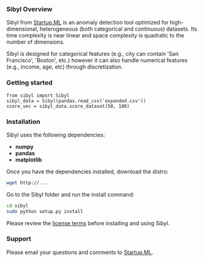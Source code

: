 ### Sibyl Overview

Sibyl from [Startup.ML](http://startup.ml) is an anomaly detection tool optimized for high-dimensional, heterogeneous (both categorical and continuous) datasets.   Its time complexity is near linear and space complexity is quadratic to the number of dimensions.

Sibyl is designed for categorical features (e.g., city can contain 'San Francisco', 'Boston', etc.) however it can also handle numerical features (e.g., income, age, etc) through discretization.    

### Getting started

```
from sibyl import Sibyl
sibyl_data = Sibyl(pandas.read_csv('expanded.csv'))
score_vec = sibyl_data.score_dataset(50, 100)
```

### Installation

Sibyl uses the following dependencies:

- __numpy__
- __pandas__
- __matplotlib__

Once you have the dependencies installed, download the distro:
```bash
wget http://...
```
Go to the Sibyl folder and run the install command:
```bash
cd sibyl
sudo python setup.py install
```
Please review the [license terms](license.md) before installing and using Sibyl.

### Support

Please email your questions and comments to [Startup.ML](http://startup.ml/connect).
